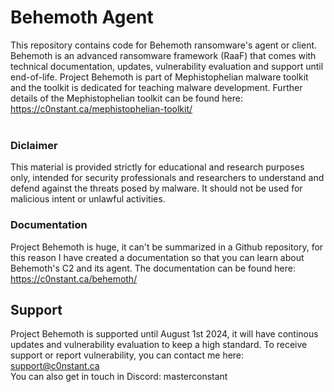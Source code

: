 # Behemoth Agent

This repository contains code for Behemoth ransomware's agent or client. Behemoth is an advanced ransomware framework (RaaF) that comes with technical documentation, updates, vulnerability evaluation and support until end-of-life.
Project Behemoth is part of Mephistophelian malware toolkit and the toolkit is dedicated for teaching malware development. Further details of the Mephistophelian toolkit can be found here:<br/>
https://c0nstant.ca/mephistophelian-toolkit/
<br/>
<br/>
### Diclaimer
This material is provided strictly for educational and research purposes only, intended for security professionals and researchers to understand and defend against the threats posed by malware. It should not be used for malicious intent or unlawful activities. 


### Documentation
Project Behemoth is huge, it can't be summarized in a Github repository, for this reason I have created a documentation so that you can learn about Behemoth's C2 and its agent.
The documentation can be found here:<br/>
https://c0nstant.ca/behemoth/


## Support
Project Behemoth is supported until August 1st 2024, it will have continous updates and vulnerability evaluation to keep a high standard. To receive support or report vulnerability, you can contact me here:<br/>
support@c0nstant.ca <br/>
You can also get in touch in Discord: masterconstant 

